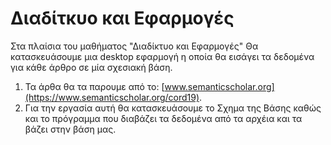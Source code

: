 # Διαδίτκυο και Εφαρμογές
Στα πλαίσια του μαθήματος "Διαδίκτυο και Εφαρμογές" Θα κατασκευάσουμε μια desktop εφαρμογή η οποία θα εισάγει τα δεδομένα για κάθε άρθρο σε μία σχεσιακή βάση. 
1. Τα άρθα θα τα παρουμε από το: [www.semanticscholar.org](https://www.semanticscholar.org/cord19). 
2. Για την εργασία αυτή θα κατασκευάσουμε το Σχημα της Βάσης καθώς και το πρόγραμμα που διαβάζει τα δεδομένα από τα αρχέια και τα βάζει στην βάση μας.
